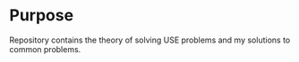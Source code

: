 # Purpose

Repository contains the theory of solving USE problems and my solutions to common problems.
